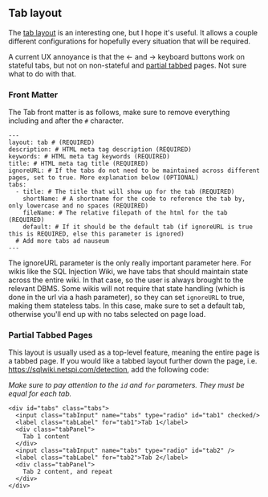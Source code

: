 ## Tab layout
The [tab layout](https://github.com/NetSPI/WikiJekyllTheme/blob/master/_layouts/tab.html) is an interesting one, but I hope it's useful. It allows a couple different configurations for hopefully every situation that will be required.

A current UX annoyance is that the <- and -> keyboard buttons work on stateful tabs, but not on non-stateful and [partial tabbed](#partial-tabbed-pages) pages. Not sure what to do with that.

### Front Matter
The Tab front matter is as follows, make sure to remove everything including and after the `#` character.
```
---
layout: tab # (REQUIRED)
description: # HTML meta tag description (REQUIRED)
keywords: # HTML meta tag keywords (REQUIRED)
title: # HTML meta tag title (REQUIRED)
ignoreURL: # If the tabs do not need to be maintained across different pages, set to true. More explanation below (OPTIONAL)
tabs:
  - title: # The title that will show up for the tab (REQUIRED)
    shortName: # A shortname for the code to reference the tab by, only lowercase and no spaces (REQUIRED)
    fileName: # The relative filepath of the html for the tab (REQUIRED)
    default: # If it should be the default tab (if ignoreURL is true this is REQUIRED, else this parameter is ignored)
  # Add more tabs ad nauseum
---
```

The ignoreURL parameter is the only really important parameter here. For wikis like the SQL Injection Wiki, we have tabs that should maintain state across the entire wiki. In that case, so the user is always brought to the relevant DBMS.
Some wikis will not require that state handling (which is done in the url via a hash parameter), so they can set `ignoreURL` to true, making them stateless tabs. In this case, make sure to set a default tab, otherwise you'll end up with no tabs selected on page load.

### Partial Tabbed Pages
This layout is usually used as a top-level feature, meaning the entire page is a tabbed page. If you would like a tabbed layout further down the page, i.e. https://sqlwiki.netspi.com/detection, add the following code:

_Make sure to pay attention to the `id` and `for` parameters. They must be equal for each tab._

```
<div id="tabs" class="tabs">
  <input class="tabInput" name="tabs" type="radio" id="tab1" checked/>
  <label class="tabLabel" for="tab1">Tab 1</label>
  <div class="tabPanel">
    Tab 1 content
  </div>
  <input class="tabInput" name="tabs" type="radio" id="tab2" />
  <label class="tabLabel" for="tab2">Tab 2</label>
  <div class="tabPanel">
    Tab 2 content, and repeat
  </div>
</div>
```
